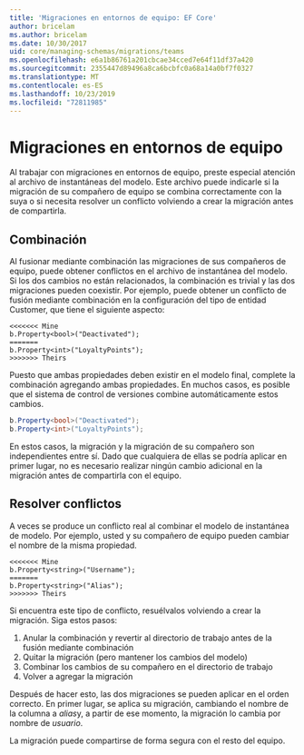 ```yaml
---
title: 'Migraciones en entornos de equipo: EF Core'
author: bricelam
ms.author: bricelam
ms.date: 10/30/2017
uid: core/managing-schemas/migrations/teams
ms.openlocfilehash: e6a1b86761a201cbcae34cced7e64f11df37a420
ms.sourcegitcommit: 2355447d89496a8ca6bcbfc0a68a14a0bf7f0327
ms.translationtype: MT
ms.contentlocale: es-ES
ms.lasthandoff: 10/23/2019
ms.locfileid: "72811985"
---
```

# <a name="migrations-in-team-environments"></a>Migraciones en entornos de equipo

Al trabajar con migraciones en entornos de equipo, preste especial atención al archivo de instantáneas del modelo. Este archivo puede indicarle si la migración de su compañero de equipo se combina correctamente con la suya o si necesita resolver un conflicto volviendo a crear la migración antes de compartirla.

## <a name="merging"></a>Combinación

Al fusionar mediante combinación las migraciones de sus compañeros de equipo, puede obtener conflictos en el archivo de instantánea del modelo. Si los dos cambios no están relacionados, la combinación es trivial y las dos migraciones pueden coexistir. Por ejemplo, puede obtener un conflicto de fusión mediante combinación en la configuración del tipo de entidad Customer, que tiene el siguiente aspecto:

    <<<<<<< Mine
    b.Property<bool>("Deactivated");
    =======
    b.Property<int>("LoyaltyPoints");
    >>>>>>> Theirs

Puesto que ambas propiedades deben existir en el modelo final, complete la combinación agregando ambas propiedades. En muchos casos, es posible que el sistema de control de versiones combine automáticamente estos cambios.

``` csharp
b.Property<bool>("Deactivated");
b.Property<int>("LoyaltyPoints");
```

En estos casos, la migración y la migración de su compañero son independientes entre sí. Dado que cualquiera de ellas se podría aplicar en primer lugar, no es necesario realizar ningún cambio adicional en la migración antes de compartirla con el equipo.

## <a name="resolving-conflicts"></a>Resolver conflictos

A veces se produce un conflicto real al combinar el modelo de instantánea de modelo. Por ejemplo, usted y su compañero de equipo pueden cambiar el nombre de la misma propiedad.

    <<<<<<< Mine
    b.Property<string>("Username");
    =======
    b.Property<string>("Alias");
    >>>>>>> Theirs

Si encuentra este tipo de conflicto, resuélvalos volviendo a crear la migración. Siga estos pasos:

1. Anular la combinación y revertir al directorio de trabajo antes de la fusión mediante combinación
2. Quitar la migración (pero mantener los cambios del modelo)
3. Combinar los cambios de su compañero en el directorio de trabajo
4. Volver a agregar la migración

Después de hacer esto, las dos migraciones se pueden aplicar en el orden correcto. En primer lugar, se aplica su migración, cambiando el nombre de la columna a *alias*y, a partir de ese momento, la migración lo cambia por nombre de *usuario*.

La migración puede compartirse de forma segura con el resto del equipo.
